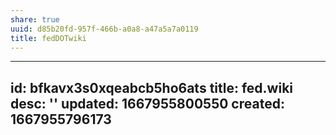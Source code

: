 ```yaml
---
share: true
uuid: d85b20fd-957f-466b-a0a8-a47a5a7a0119
title: fedDOTwiki
---
```

---
id: bfkavx3s0xqeabcb5ho6ats
title: fed.wiki
desc: ''
updated: 1667955800550
created: 1667955796173
---
